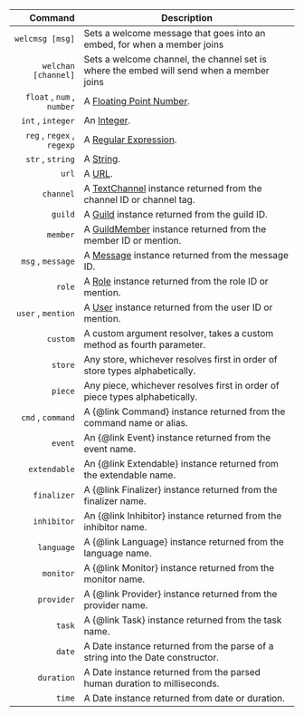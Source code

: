 |                       Command | Description                                                                                                                        |
| -------------------------: | ---------------------------------------------------------------------------------------------------------------------------------- |
|                  `welcmsg [msg]` | Sets a welcome message that goes into an embed, for when a member joins                                                          |
|                  `welchan [channel]` | Sets a welcome channel, the channel set is where the embed will send when a member joins                             |
| `float` , `num` , `number` | A [Floating Point Number](https://en.wikipedia.org/wiki/Floating-point_arithmetic).                                                |
|          `int` , `integer` | An [Integer](https://en.wikipedia.org/wiki/Integer).                                                                               |
| `reg` , `regex` , `regexp` | A [Regular Expression](https://developer.mozilla.org/en-US/docs/Web/JavaScript/Reference/Global_Objects/RegExp).                   |
|           `str` , `string` | A [String](https://developer.mozilla.org/en/docs/Web/JavaScript/Reference/Global_Objects/String).                                  |
|                      `url` | A [URL](https://en.wikipedia.org/wiki/URL).                                                                                        |
|                  `channel` | A [TextChannel](https://discord.js.org/#/docs/main/master/class/TextChannel) instance returned from the channel ID or channel tag. |
|                    `guild` | A [Guild](https://discord.js.org/#/docs/main/master/class/Guild) instance returned from the guild ID.                              |
|                   `member` | A [GuildMember](https://discord.js.org/#/docs/main/master/class/GuildMember) instance returned from the member ID or mention.      |
|          `msg` , `message` | A [Message](https://discord.js.org/#/docs/main/master/class/Message) instance returned from the message ID.                        |
|                     `role` | A [Role](https://discord.js.org/#/docs/main/master/class/Role) instance returned from the role ID or mention.                      |
|         `user` , `mention` | A [User](https://discord.js.org/#/docs/main/master/class/User) instance returned from the user ID or mention.                      |
|                   `custom` | A custom argument resolver, takes a custom method as fourth parameter.                                                             |
|                    `store` | Any store, whichever resolves first in order of store types alphabetically.                                                        |
|                    `piece` | Any piece, whichever resolves first in order of piece types alphabetically.                                                        |
|          `cmd` , `command` | A {@link Command} instance returned from the command name or alias.                                                                |
|                    `event` | An {@link Event} instance returned from the event name.                                                                            |
|               `extendable` | An {@link Extendable} instance returned from the extendable name.                                                                  |
|                `finalizer` | A {@link Finalizer} instance returned from the finalizer name.                                                                     |
|                `inhibitor` | An {@link Inhibitor} instance returned from the inhibitor name.                                                                    |
|                 `language` | A {@link Language} instance returned from the language name.                                                                       |
|                  `monitor` | A {@link Monitor} instance returned from the monitor name.                                                                         |
|                 `provider` | A {@link Provider} instance returned from the provider name.                                                                       |
|                     `task` | A {@link Task} instance returned from the task name.                                                                               |
|                     `date` | A Date instance returned from the parse of a string into the Date constructor.                                                     |
|                 `duration` | A Date instance returned from the parsed human duration to milliseconds.                                                           |
|                     `time` | A Date instance returned from date or duration.                                                                                    |
